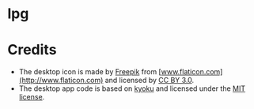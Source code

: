 # lpg


# Credits
* The desktop icon is made by [Freepik](http://www.flaticon.com/authors/freepik) from [www.flaticon.com](http://www.flaticon.com) and licensed by [CC BY 3.0](http://creativecommons.org/licenses/by/3.0/).
* The desktop app code is based on [kyoku](https://github.com/cheeaun/kyoku) and licensed under the [MIT license](http://cheeaun.mit-license.org/).
